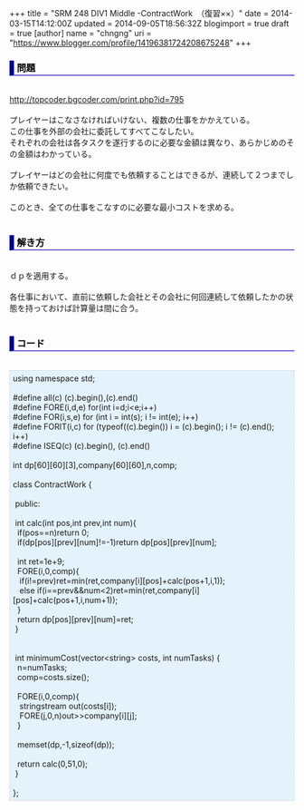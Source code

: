 +++
title = "SRM 248 DIV1 Middle -ContractWork　（復習××）"
date = 2014-03-15T14:12:00Z
updated = 2014-09-05T18:56:32Z
blogimport = true
draft = true
[author]
	name = "chngng"
	uri = "https://www.blogger.com/profile/14196381724208675248"
+++

<div dir="ltr" style="text-align: left;" trbidi="on"><h3 style="border-bottom: 2px solid slateblue; border-left: 8px solid navy; color: black; padding: 0px 0px 1px 5px;">問題 </h3><br /><a href="http://topcoder.bgcoder.com/print.php?id=795" target="_blank">http://topcoder.bgcoder.com/print.php?id=795</a><br /><br />プレイヤーはこなさなければいけない、複数の仕事をかかえている。<br />この仕事を外部の会社に委託してすべてこなしたい。<br />それぞれの会社は各タスクを遂行するのに必要な金額は異なり、あらかじめのその金額はわかっている。<br /><br />プレイヤーはどの会社に何度でも依頼することはできるが、連続して２つまでしか依頼できたい。<br /><br />このとき、全ての仕事をこなすのに必要な最小コストを求める。<br /><br /><h3 style="border-bottom: 2px solid slateblue; border-left: 8px solid navy; color: black; padding: 0px 0px 1px 5px;">解き方 </h3><br />ｄｐを適用する。<br /><br />各仕事において、直前に依頼した会社とその会社に何回連続して依頼したかの状態を持っておけば計算量は間に合う。<br /><br /><h3 style="border-bottom: 2px solid slateblue; border-left: 8px solid navy; color: black; padding: 0px 0px 1px 5px;">コード </h3><br /><div style="background-color: #e3f2fb; border: 1px dotted #CCCCCC; padding: 5px;">using namespace std;<br /><br />#define all(c) (c).begin(),(c).end()<br />#define FORE(i,d,e) for(int i=d;i&lt;e;i++)<br />#define FOR(i,s,e) for (int i = int(s); i != int(e); i++)<br />#define FORIT(i,c) for (typeof((c).begin()) i = (c).begin(); i != (c).end(); i++)<br />#define ISEQ(c) (c).begin(), (c).end()<br /><br />int dp[60][60][3],company[60][60],n,comp;<br /><br />class ContractWork {<br /><br /><span class="Apple-tab-span" style="white-space: pre;"> </span>public:<br /><br /><span class="Apple-tab-span" style="white-space: pre;"> </span>int calc(int pos,int prev,int num){<br /><span class="Apple-tab-span" style="white-space: pre;">  </span>if(pos==n)return 0;<br /><span class="Apple-tab-span" style="white-space: pre;">  </span>if(dp[pos][prev][num]!=-1)return dp[pos][prev][num];<br /><br /><span class="Apple-tab-span" style="white-space: pre;">  </span>int ret=1e+9;<br /><span class="Apple-tab-span" style="white-space: pre;">  </span>FORE(i,0,comp){<br /><span class="Apple-tab-span" style="white-space: pre;">   </span>if(i!=prev)ret=min(ret,company[i][pos]+calc(pos+1,i,1));<br /><span class="Apple-tab-span" style="white-space: pre;">   </span>else if(i==prev&amp;&amp;num&lt;2)ret=min(ret,company[i][pos]+calc(pos+1,i,num+1));<br /><span class="Apple-tab-span" style="white-space: pre;">  </span>}<br /><span class="Apple-tab-span" style="white-space: pre;">  </span>return dp[pos][prev][num]=ret;<br /><span class="Apple-tab-span" style="white-space: pre;"> </span>}<br /><br /><br /><span class="Apple-tab-span" style="white-space: pre;"> </span>int minimumCost(vector&lt;string&gt; costs, int numTasks) {<br /><span class="Apple-tab-span" style="white-space: pre;">  </span>n=numTasks;<br /><span class="Apple-tab-span" style="white-space: pre;">  </span>comp=costs.size();<br /><br /><span class="Apple-tab-span" style="white-space: pre;">  </span>FORE(i,0,comp){<br /><span class="Apple-tab-span" style="white-space: pre;">   </span>stringstream out(costs[i]);<br /><span class="Apple-tab-span" style="white-space: pre;">   </span>FORE(j,0,n)out&gt;&gt;company[i][j];<br /><span class="Apple-tab-span" style="white-space: pre;">  </span>}<br /><br /><span class="Apple-tab-span" style="white-space: pre;">  </span>memset(dp,-1,sizeof(dp));<br /><br /><span class="Apple-tab-span" style="white-space: pre;">  </span>return calc(0,51,0);<br /><span class="Apple-tab-span" style="white-space: pre;"> </span>}<br /><br />};</div></div>
